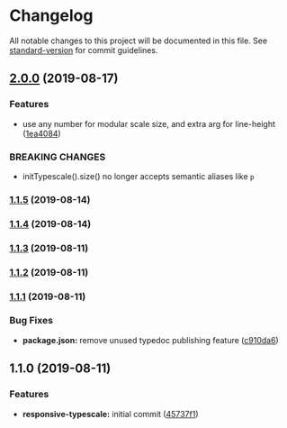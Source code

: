 # Changelog

All notable changes to this project will be documented in this file. See [standard-version](https://github.com/conventional-changelog/standard-version) for commit guidelines.

## [2.0.0](https://github.com/KennethWangDotDev/responsive-typescale/compare/v1.1.5...v2.0.0) (2019-08-17)


### Features

* use any number for modular scale size, and extra arg for line-height ([1ea4084](https://github.com/KennethWangDotDev/responsive-typescale/commit/1ea4084))


### BREAKING CHANGES

* initTypescale().size() no longer accepts semantic aliases like `p`



### [1.1.5](https://github.com/KennethWangDotDev/responsive-typescale/compare/v1.1.4...v1.1.5) (2019-08-14)



### [1.1.4](https://github.com/KennethWangDotDev/responsive-typescale/compare/v1.1.3...v1.1.4) (2019-08-14)



### [1.1.3](https://github.com/KennethWangDotDev/responsive-typescale/compare/v1.1.2...v1.1.3) (2019-08-11)



### [1.1.2](https://github.com/KennethWangDotDev/responsive-typescale/compare/v1.1.1...v1.1.2) (2019-08-11)



### [1.1.1](https://github.com/KennethWangDotDev/responsive-typescale/compare/v1.1.0...v1.1.1) (2019-08-11)


### Bug Fixes

* **package.json:** remove unused typedoc publishing feature ([c910da6](https://github.com/KennethWangDotDev/responsive-typescale/commit/c910da6))



## 1.1.0 (2019-08-11)


### Features

* **responsive-typescale:** initial commit ([45737f1](https://github.com/KennethWangDotDev/responsive-typescale/commit/45737f1))
